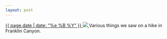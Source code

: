 ```yaml
---
layout: post
---
```


<p>
  <a href="/350">
    <time>{{ page.date | date: "%e %B %Y" }}</time>
    <img src="{{ site.assets_url }}/350.jpg">
  </a>
  Various things we saw on a hike in Franklin Canyon.
</p>
